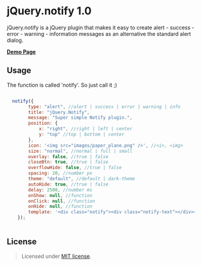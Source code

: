 jQuery.notify 1.0
================

jQuery.notify is a jQuery plugin that makes it easy to create alert - success - error - warning - information messages as an alternative the standard alert dialog.

__<a href="http://creativedream.net/plugins/jquery.notify/" target="_blank">Demo Page</a>__

Usage
-------
The function is called 'notify'. So just call it ;)
~~~ javascript

  notify({
        type: "alert", //alert | success | error | warning | info
        title: "jQuery.Notify",
        message: "Super simple Notify plugin.",
        position: {
            x: "right", //right | left | center
            y: "top" //top | bottom | center
        },
        icon: '<img src="images/paper_plane.png" />', //<i>, <img>
        size: "normal", //normal | full | small
        overlay: false, //true | false
        closeBtn: true, //true | false
        overflowHide: false, //true | false
        spacing: 20, //number px
        theme: "default", //default | dark-theme
        autoHide: true, //true | false
        delay: 2500, //number ms
        onShow: null, //function
        onClick: null, //function
        onHide: null, //function
        template: '<div class="notify"><div class="notify-text"></div></div>'
    });
	
~~~~

License
-------
> Licensed under <a href="http://opensource.org/licenses/MIT">MIT license</a>.

